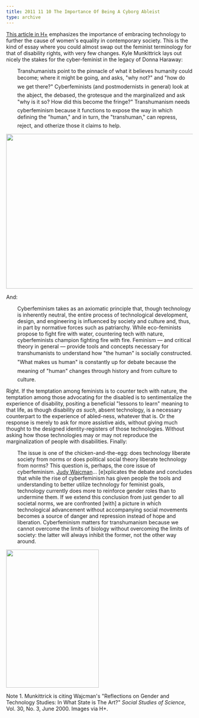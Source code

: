 ```yaml
---
title: 2011 11 10 The Importance Of Being A Cyborg Ableist
type: archive
---
```


<p><a href="http://hplusmagazine.com/2009/07/21/importance-being-cyborg-feminist/">This article in H+</a> emphasizes the importance of embracing technology to further the cause of women's equality in contemporary society. This is the kind of essay where you could almost swap out the feminist terminology for that of disability rights, with very few changes. Kyle Munkittrick lays out nicely the stakes for the cyber-feminist in the legacy of Donna Haraway:</p>
<p style="padding-left:30px;">Transhumanists point to the pinnacle of what it believes humanity could become; where it might be going, and asks, "why not?" and "how do we get there?" Cyberfeminists (and postmodernists in general) look at the abject, the debased, the grotesque and the marginalized and ask "why is it so? How did this become the fringe?" Transhumanism needs cyberfeminism because it functions to expose the way in which defining the "human," and in turn, the "transhuman," can repress, reject, and otherize those it claims to help.</p>
<p><a href="http://ablersite.files.wordpress.com/2011/11/cyborg-fem1.jpg"><img class="alignnone size-full wp-image-3896" title="cyborg-fem" src="{{ site.baseurl }}/uploads/cyborg-fem1.jpg" alt="" width="585" height="417" /></a></p>
<p>And:</p>
<p style="padding-left:30px;">Cyberfeminism takes as an axiomatic principle that, though technology is inherently neutral, the entire process of technological development, design, and engineering is influenced by society and culture and, thus, in part by normative forces such as patriarchy. While eco-feminists propose to fight fire with water, countering tech with nature, cyberfeminists champion fighting fire with fire. Feminism — and critical theory in general — provide tools and concepts necessary for transhumanists to understand how "the human" is socially constructed. "What makes us human" is constantly up for debate because the meaning of "human" changes through history and from culture to culture.</p>
<p>Right. If the temptation among feminists is to counter tech with nature, the temptation among those advocating for the disabled is to sentimentalize the experience of disability, positing a beneficial "lessons to learn" meaning to that life, as though disability <em>as such</em>, absent technology, is a necessary counterpart to the experience of abled-ness, whatever that is. Or the response is merely to ask for more assistive aids, without giving much thought to the designed identity-registers of those technologies. Without asking how those technologies may or may not reproduce the marginalization of people with disabilities. Finally:</p>
<p style="padding-left:30px;">The issue is one of the chicken-and-the-egg: does technology liberate society from norms or does political social theory liberate technology from norms? This question is, perhaps, the core issue of cyberfeminism. <a href="http://www2.lse.ac.uk/researchAndExpertise/Experts/profile.aspx?KeyValue=j.wajcman@lse.ac.uk">Judy Wajcman</a>... [e]xplicates the debate and concludes that while the rise of cyberfeminism has given people the tools and understanding to better utilize technology for feminist goals, technology currently does more to reinforce gender roles than to undermine them. If we extend this conclusion from just gender to all societal norms, we are confronted [with] a picture in which technological advancement without accompanying social movements becomes a source of danger and repression instead of hope and liberation. Cyberfeminism matters for transhumanism because we cannot overcome the limits of biology without overcoming the limits of society: the latter will always inhibit the former, not the other way around.</p>
<p><a href="http://ablersite.files.wordpress.com/2011/11/cyborg-fem2.jpg"><img class="size-full wp-image-3897 aligncenter" title="cyborg-fem2" src="{{ site.baseurl }}/uploads/cyborg-fem2.jpg" alt="" width="250" height="372" /></a></p>
<p>Note 1. Munkittrick is citing Wajcman's "Reflections on Gender and Technology Studies: In What State is The Art?" <em>Social Studies of Science</em>, Vol. 30, No. 3, June 2000. Images via H+.</p>
